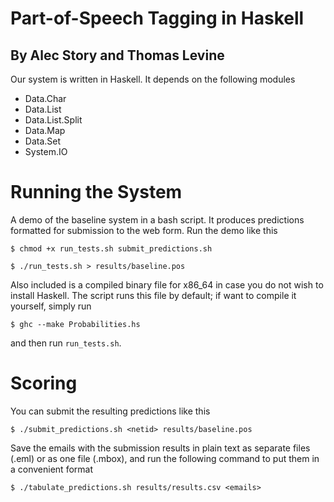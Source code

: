 # Part-of-Speech Tagging in Haskell
## By Alec Story and Thomas Levine
Our system is written in Haskell. It depends on the following modules

*	Data.Char
*	Data.List
*	Data.List.Split
*	Data.Map
*	Data.Set
*	System.IO

Running the System
=================

A demo of the baseline system in a bash script.
It produces predictions formatted for submission
to the web form. Run the demo like this

`$ chmod +x run_tests.sh submit_predictions.sh`

`$ ./run_tests.sh > results/baseline.pos`

Also included is a compiled binary file for x86_64 in case you do not wish to
install Haskell.  The script runs this file by default; if want to compile it
yourself, simply run

`$ ghc --make Probabilities.hs`

and then run `run_tests.sh`.

Scoring
================

You can submit the resulting predictions like this

`$ ./submit_predictions.sh <netid> results/baseline.pos`

Save the emails with the submission results in plain text
as separate files (.eml) or as one file (.mbox), and run
the following command to put them in a convenient format

`$ ./tabulate_predictions.sh results/results.csv <emails>`
